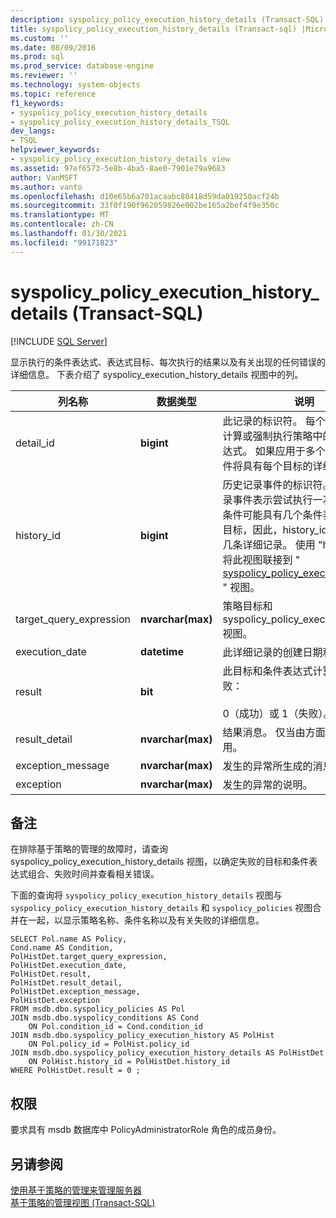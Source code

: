 ```yaml
---
description: syspolicy_policy_execution_history_details (Transact-SQL)
title: syspolicy_policy_execution_history_details (Transact-sql) |Microsoft Docs
ms.custom: ''
ms.date: 08/09/2016
ms.prod: sql
ms.prod_service: database-engine
ms.reviewer: ''
ms.technology: system-objects
ms.topic: reference
f1_keywords:
- syspolicy_policy_execution_history_details
- syspolicy_policy_execution_history_details_TSQL
dev_langs:
- TSQL
helpviewer_keywords:
- syspolicy_policy_execution_history_details view
ms.assetid: 97ef6573-5e8b-4ba5-8ae0-7901e79a9683
author: VanMSFT
ms.author: vanto
ms.openlocfilehash: d10e65b6a701acaabc80418d59da019250acf24b
ms.sourcegitcommit: 33f0f190f962059826e002be165a2bef4f9e350c
ms.translationtype: MT
ms.contentlocale: zh-CN
ms.lasthandoff: 01/30/2021
ms.locfileid: "99171823"
---
```

# <a name="syspolicy_policy_execution_history_details-transact-sql"></a>syspolicy_policy_execution_history_details (Transact-SQL)
[!INCLUDE [SQL Server](../../includes/applies-to-version/sqlserver.md)]

  显示执行的条件表达式、表达式目标、每次执行的结果以及有关出现的任何错误的详细信息。 下表介绍了 syspolicy_execution_history_details 视图中的列。  
  
  
|列名称|数据类型|说明|  
|-----------------|---------------|-----------------|  
|detail_id|**bigint**|此记录的标识符。 每个记录表示尝试计算或强制执行策略中的一个条件表达式。 如果应用于多个目标，每个条件将具有每个目标的详细记录。|  
|history_id|**bigint**|历史记录事件的标识符。 每个历史记录事件表示尝试执行一次策略。 由于条件可能具有几个条件表达式和几个目标，因此，history_id 可能会创建几条详细记录。 使用 "history_id" 列将此视图联接到 " [syspolicy_policy_execution_history](../../relational-databases/system-catalog-views/syspolicy-policy-execution-history-transact-sql.md) " 视图。|  
|target_query_expression|**nvarchar(max)**|策略目标和 syspolicy_policy_execution_history 视图。|  
|execution_date|**datetime**|此详细记录的创建日期和时间。|  
|result|**bit**|此目标和条件表达式计算成功或失败：<br /><br /> 0（成功）或 1（失败）。|  
|result_detail|**nvarchar(max)**|结果消息。 仅当由方面提供时才可用。|  
|exception_message|**nvarchar(max)**|发生的异常所生成的消息。|  
|exception|**nvarchar(max)**|发生的异常的说明。|  
  
## <a name="remarks"></a>备注  
 在排除基于策略的管理的故障时，请查询 syspolicy_policy_execution_history_details 视图，以确定失败的目标和条件表达式组合、失败时间并查看相关错误。  
  
 下面的查询将 `syspolicy_policy_execution_history_details` 视图与 `syspolicy_policy_execution_history_details` 和 `syspolicy_policies` 视图合并在一起，以显示策略名称、条件名称以及有关失败的详细信息。  
  
```  
SELECT Pol.name AS Policy,   
Cond.name AS Condition,   
PolHistDet.target_query_expression,   
PolHistDet.execution_date,   
PolHistDet.result,   
PolHistDet.result_detail,   
PolHistDet.exception_message,   
PolHistDet.exception   
FROM msdb.dbo.syspolicy_policies AS Pol  
JOIN msdb.dbo.syspolicy_conditions AS Cond  
    ON Pol.condition_id = Cond.condition_id  
JOIN msdb.dbo.syspolicy_policy_execution_history AS PolHist  
    ON Pol.policy_id = PolHist.policy_id  
JOIN msdb.dbo.syspolicy_policy_execution_history_details AS PolHistDet  
    ON PolHist.history_id = PolHistDet.history_id  
WHERE PolHistDet.result = 0 ;  
```  
  
## <a name="permissions"></a>权限  
 要求具有 msdb 数据库中 PolicyAdministratorRole 角色的成员身份。  
  
## <a name="see-also"></a>另请参阅  
 [使用基于策略的管理来管理服务器](../../relational-databases/policy-based-management/administer-servers-by-using-policy-based-management.md)   
 [基于策略的管理视图 (Transact-SQL)](../../relational-databases/system-catalog-views/policy-based-management-views-transact-sql.md)  
  
  
